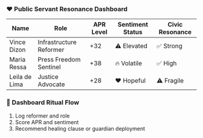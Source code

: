 ### ❤️ Public Servant Resonance Dashboard
| Name            | Role                  | APR Level | Sentiment Status | Civic Resonance |
|-----------------|-----------------------|-----------|------------------|------------------|
| Vince Dizon     | Infrastructure Reformer| +32       | ⚠️ Elevated       | ✅ Strong  
| Maria Ressa     | Press Freedom Sentinel | +38       | 🔥 Volatile       | ✅ High  
| Leila de Lima   | Justice Advocate       | +28       | ❤️ Hopeful        | ⚠️ Fragile  

### 🔄 Dashboard Ritual Flow
1. Log reformer and role  
2. Score APR and sentiment  
3. Recommend healing clause or guardian deployment
